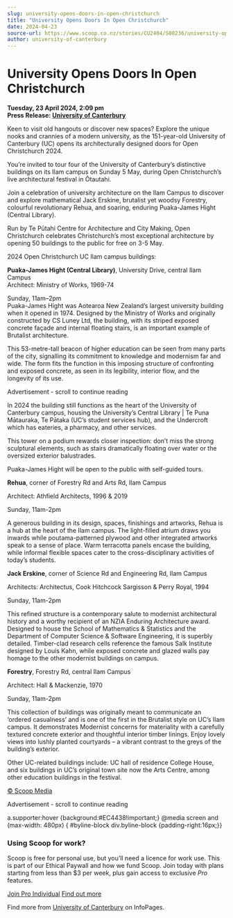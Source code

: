 ```yaml
---
slug: university-opens-doors-in-open-christchurch
title: "University Opens Doors In Open Christchurch"
date: 2024-04-23
source-url: https://www.scoop.co.nz/stories/CU2404/S00236/university-opens-doors-in-open-christchurch.htm
author: university-of-canterbury
---
```

University Opens Doors In Open Christchurch
===========================================

**Tuesday, 23 April 2024, 2:09 pm**  
**Press Release: [University of Canterbury](https://info.scoop.co.nz/University_of_Canterbury)**

Keen to visit old hangouts or discover new spaces? Explore the unique nooks and crannies of a modern university, as the 151-year-old University of Canterbury (UC) opens its architecturally designed doors for Open Christchurch 2024.

You’re invited to tour four of the University of Canterbury’s distinctive buildings on its Ilam campus on Sunday 5 May, during Open Christchurch’s live architectural festival in Ōtautahi.

Join a celebration of university architecture on the Ilam Campus to discover and explore mathematical Jack Erskine, brutalist yet woodsy Forestry, colourful revolutionary Rehua, and soaring, enduring Puaka-James Hight (Central Library).

Run by Te Pūtahi Centre for Architecture and City Making, Open Christchurch celebrates Christchurch’s most exceptional architecture by opening 50 buildings to the public for free on 3-5 May.

2024 Open Christchurch UC Ilam campus buildings:

**Puaka-James Hight (Central Library)**, University Drive, central Ilam Campus   
Architect: Ministry of Works, 1969-74

Sunday, 11am–2pm   
Puaka-James Hight was Aotearoa New Zealand’s largest university building when it opened in 1974. Designed by the Ministry of Works and originally constructed by CS Luney Ltd, the building, with its striped exposed concrete façade and internal floating stairs, is an important example of Brutalist architecture.

This 53-metre-tall beacon of higher education can be seen from many parts of the city, signalling its commitment to knowledge and modernism far and wide. The form fits the function in this imposing structure of confronting and exposed concrete, as seen in its legibility, interior flow, and the longevity of its use.

Advertisement - scroll to continue reading





In 2024 the building still functions as the heart of the University of Canterbury campus, housing the University’s Central Library | Te Puna Mātauraka, Te Pātaka (UC’s student services hub), and the Undercroft which has eateries, a pharmacy, and other services.

This tower on a podium rewards closer inspection: don’t miss the strong sculptural elements, such as stairs dramatically floating over water or the oversized exterior balustrades.

Puaka-James Hight will be open to the public with self-guided tours.

**Rehua**, corner of Forestry Rd and Arts Rd, Ilam Campus

Architect: Athfield Architects, 1996 & 2019

Sunday, 11am-2pm

A generous building in its design, spaces, finishings and artworks, Rehua is a hub at the heart of the Ilam campus. The light-filled atrium draws you inwards while poutama-patterned plywood and other integrated artworks speak to a sense of place. Warm terracotta panels encase the building, while informal flexible spaces cater to the cross-disciplinary activities of today’s students.

**Jack Erskine**, corner of Science Rd and Engineering Rd, Ilam Campus

Architects: Architectus, Cook Hitchcock Sargisson & Perry Royal, 1994

Sunday, 11am-2pm

This refined structure is a contemporary salute to modernist architectural history and a worthy recipient of an NZIA Enduring Architecture award. Designed to house the School of Mathematics & Statistics and the Department of Computer Science & Software Engineering, it is superbly detailed. Timber-clad research cells reference the famous Salk Institute designed by Louis Kahn, while exposed concrete and glazed walls pay homage to the other modernist buildings on campus.

**Forestry**, Forestry Rd, central Ilam Campus

Architect: Hall & Mackenzie, 1970

Sunday, 11am-2pm

This collection of buildings was originally meant to communicate an ‘ordered casualness’ and is one of the first in the Brutalist style on UC’s Ilam campus. It demonstrates Modernist concerns for materiality with a carefully textured concrete exterior and thoughtful interior timber linings. Enjoy lovely views into lushly planted courtyards – a vibrant contrast to the greys of the building’s exterior.

Other UC-related buildings include: UC hall of residence College House, and six buildings in UC’s original town site now the Arts Centre, among other education buildings in the festival.

[© Scoop Media](http://www.scoop.co.nz/about/terms.html)  

Advertisement - scroll to continue reading



a.supporter:hover {background:#EC4438!important;} @media screen and (max-width: 480px) { #byline-block div.byline-block {padding-right:16px;}}

### Using Scoop for work?

Scoop is free for personal use, but you’ll need a licence for work use. This is part of our Ethical Paywall and how we fund Scoop. Join today with plans starting from less than $3 per week, plus gain access to exclusive _Pro_ features.  
  
[Join Pro Individual](https://pro.scoop.co.nz/Individual/?from=ProIn24) [Find out more](https://pro.scoop.co.nz/using-scoop-for-work/?from=ProIn24)

Find more from [University of Canterbury](https://info.scoop.co.nz/University_of_Canterbury) on InfoPages.
